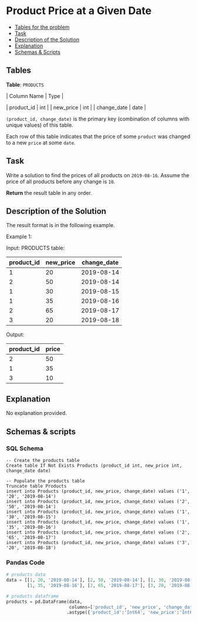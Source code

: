 #  Product Price at a Given Date

- [Tables for the problem](#tables)
- [Task](#task)
- [Description of the Solution](#description-of-the-solution)
- [Explanation](#explanation)
- [Schemas & Scripts](#schemas--scripts)

## Tables 

**Table**: `PRODUCTS`

| Column Name   | Type    |

| product_id    | int     |
| new_price     | int     |
| change_date   | date    |

`(product_id, change_date)` is the primary key (combination of columns with unique values) of this table.

Each row of this table indicates that the price of some `product` was changed to a new `price` at some `date`.

## Task

Write a solution to find the prices of all products on `2019-08-16`. 
Assume the price of all products before any change is `10`.

**Return** the result table in any order.

## Description of the Solution ##

The result format is in the following example.

Example 1:

Input: 
PRODUCTS table:

| product_id | new_price | change_date |
|------------|-----------|-------------|
| 1          | 20        | 2019-08-14  |
| 2          | 50        | 2019-08-14  |
| 1          | 30        | 2019-08-15  |
| 1          | 35        | 2019-08-16  |
| 2          | 65        | 2019-08-17  |
| 3          | 20        | 2019-08-18  |

Output: 

| product_id | price |
|------------|-------|
| 2          | 50    |
| 1          | 35    |
| 3          | 10    |

## Explanation ##

No explanation provided.

## Schemas & scripts

### SQL Schema

```genericsql
-- Create the products table
Create table If Not Exists Products (product_id int, new_price int, change_date date)

-- Populate the products table    
Truncate table Products
insert into Products (product_id, new_price, change_date) values ('1', '20', '2019-08-14')
insert into Products (product_id, new_price, change_date) values ('2', '50', '2019-08-14')
insert into Products (product_id, new_price, change_date) values ('1', '30', '2019-08-15')
insert into Products (product_id, new_price, change_date) values ('1', '35', '2019-08-16')
insert into Products (product_id, new_price, change_date) values ('2', '65', '2019-08-17')
insert into Products (product_id, new_price, change_date) values ('3', '20', '2019-08-18')
```

### Pandas Code

```python
# products data
data = [[1, 20, '2019-08-14'], [2, 50, '2019-08-14'], [1, 30, '2019-08-15'], 
        [1, 35, '2019-08-16'], [2, 65, '2019-08-17'], [3, 20, '2019-08-18']]

# products dataframe
products = pd.DataFrame(data, 
                        columns=['product_id', 'new_price', 'change_date']) \
                       .astype({'product_id':'Int64', 'new_price':'Int64', 'change_date':'datetime64[ns]'})
```